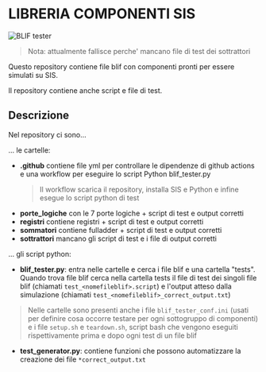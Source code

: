 # LIBRERIA COMPONENTI SIS

![BLIF tester](https://github.com/arc6-202021/lib_componenti_sis/workflows/BLIF%20tester/badge.svg)

> Nota: attualmente fallisce perche' mancano file di test dei sottrattori 

Questo repository contiene file blif
con componenti pronti per essere simulati su SIS.

Il repository contiene anche script e file di test.

## Descrizione

Nel repository ci sono...

... le cartelle:
* **.github** contiene file yml per controllare le dipendenze di github actions
e una workflow per eseguire lo script Python blif_tester.py
    > Il workflow scarica il repository, installa SIS e Python e infine esegue lo script python di test
* **porte_logiche** con le 7 porte logiche + script di test e output corretti
* **registri** contiene registri + script di test e output corretti
* **sommatori** contiene fulladder + script di test e output corretti
* **sottrattori** mancano gli script di test e i file di output corretti

... gli script python:
* **blif_tester.py**: entra nelle cartelle e cerca i file blif e una cartella "tests".
Quando trova file blif cerca nella cartella tests
il file di test dei singoli file blif (chiamati ```test_<nomefileblif>.script```)
e l'output atteso dalla simulazione (chiamati ```test_<nomefileblif>_correct_output.txt```)
> Nelle cartelle sono presenti anche i file ```blif_tester_conf.ini``` 
> (usati per definire cosa occorre testare per ogni sottogruppo di componenti) 
> e i file ```setup.sh``` e ```teardown.sh```, script bash che vengono eseguiti
> rispettivamente prima e dopo ogni test di un file blif

* **test_generator.py**: contiene funzioni che possono automatizzare la creazione dei
file ```*correct_output.txt```